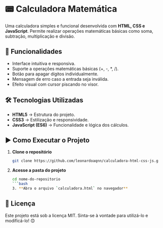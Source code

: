 # 📟 Calculadora Matemática

Uma calculadora simples e funcional desenvolvida com **HTML, CSS e JavaScript**. Permite realizar operações matemáticas básicas como soma, subtração, multiplicação e divisão.

## 🚀 Funcionalidades

- Interface intuitiva e responsiva.
- Suporte a operações matemáticas básicas (+, -, *, /).
- Botão para apagar dígitos individualmente.
- Mensagem de erro caso a entrada seja inválida.
- Efeito visual com cursor piscando no visor.

## 🛠️ Tecnologias Utilizadas

- **HTML5** → Estrutura do projeto.
- **CSS3** → Estilização e responsividade.
- **JavaScript (ES6)** → Funcionalidade e lógica dos cálculos.


## ▶️ Como Executar o Projeto

1. **Clone o repositório**
   ```bash
   git clone https://github.com/leonardoaqnn/calculadora-html-css-js.git
   ```
2. **Acesse a pasta do projeto**
   ```bash
   cd nome-do-repositorio
   ```bash
   3. **Abra o arquivo `calculadora.html` no navegador**

## 📄 Licença

Este projeto está sob a licença MIT. Sinta-se à vontade para utilizá-lo e modificá-lo! 😊
